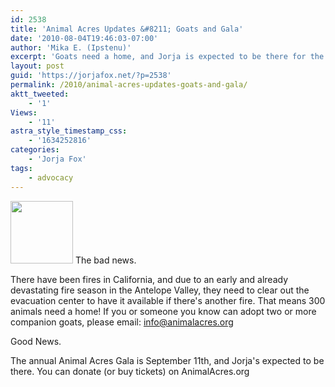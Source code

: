 ```yaml
---
id: 2538
title: 'Animal Acres Updates &#8211; Goats and Gala'
date: '2010-08-04T19:46:03-07:00'
author: 'Mika E. (Ipstenu)'
excerpt: 'Goats need a home, and Jorja is expected to be there for the Gala. Sort of a bad news/good news thing.'
layout: post
guid: 'https://jorjafox.net/?p=2538'
permalink: /2010/animal-acres-updates-goats-and-gala/
aktt_tweeted:
    - '1'
Views:
    - '11'
astra_style_timestamp_css:
    - '1634252816'
categories:
    - 'Jorja Fox'
tags:
    - advocacy
---
```


<img src="//static.jorjafox.net/wordpress/2010/08/animalacresgala-2010-100x100.jpg" alt="" title="animalacresgala-2010" width="100" height="100" class="alignleft size-thumbnail wp-image-2539" /> The bad news.

There have been fires in California, and due to an early and already devastating fire season in the Antelope Valley, they need to clear out the evacuation center to have it available if there's another fire.  That means 300 animals need a home! If you or someone you know can adopt two or more companion goats, please email: info@animalacres.org

Good News.

The annual Animal Acres Gala is September 11th, and Jorja's expected to be there.  You can donate (or buy tickets) on AnimalAcres.org